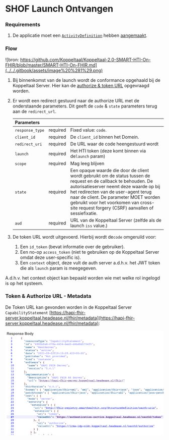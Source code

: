 # SHOF Launch Ontvangen



### Requirements

1. De applicatie moet een [`ActivityDefinition`](https://simplifier.net/koppeltaalv2.0/kt2activitydefinition) hebben [aangemaakt](../resources-managen/crud-operaties/resource-aanmaken.md).

### Flow

![bron: https://github.com/Koppeltaal/Koppeltaal-2.0-SMART-HTI-On-FHIR/blob/master/SMART-HTI-On-FHIR.md](../../.gitbook/assets/image%20%281%29.png)

1. Bij binnenkomst van de launch wordt de conformance opgehaald bij de Koppeltaal Server. Hier kan de [authorize & token URL](smart-hti-on-fhir-launch-ontvangen.md#token-url-metadata) opgevraagd worden.
2. Er wordt een redirect gestuurd naar de authorize URL met de onderstaande parameters. Dit geeft de `code` & `state` parameters terug aan de `redirect_url`.

   | Parameters |  |  |
   | :--- | :--- | :--- |
   | `response_type` | required | Fixed value: `code`. |
   | `client_id` | required | De `client_id` binnen het Domein. |
   | `redirect_uri` | required | De URL  waar de code heengestuurd wordt |
   | `launch` | required | Het HTI token \(deze komt binnen via de`launch` param\) |
   | `scope` | required | Mag leeg blijven |
   | `state` | required | Een opaque waarde die door de client wordt gebruikt om de status tussen de request en de callback te behouden. De autorisatieserver neemt deze waarde op bij het redirecten van de user-agent terug naar de client. De parameter MOET worden gebruikt voor het voorkomen van cross-site request forgery \(CSRF\) aanvallen of sessiefixatie. |
   | `aud` | required | URL van de Koppeltaal Server \(zelfde als de launch `iss` value.\) |

3. De token URL wordt uitgevoerd. Hierbij wordt  de`code` omgeruild voor:
   1. Een `id_token` \(bevat informatie  over de gebruiker\).
   2. Een no-op `access_token` \(niet te gebruiken op  de Koppeltaal Server omdat deze user-specific is\).
   3. Een `context` object, deze vult de auth server a.d.h.v. het JWT token die als `launch` param is meegegeven.

A.d.h.v. het context object kan bepaald worden wie met welke rol ingelogd is op het systeem.

### Token & Authorize URL - Metadata

De Token URL kan gevonden worden in de Koppeltaal Server `CapabilityStatement` [https://hapi-fhir-server.koppeltaal.headease.nl/fhir/metadata](https://hapi-fhir-server.koppeltaal.headease.nl/fhir/metadata):

![](../../.gitbook/assets/screenshot-2021-09-22-at-21.11.54.png)



